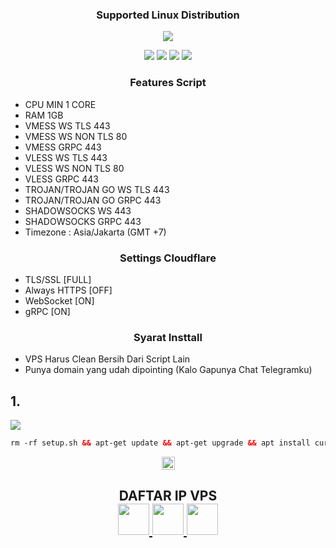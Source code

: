 
  <h3 align="center">Supported Linux Distribution</h3>
 </p> 
<p align="center"><img src="https://d33wubrfki0l68.cloudfront.net/5911c43be3b1da526ed609e9c55783d9d0f6b066/9858b/assets/img/debian-ubuntu-hover.png"></p> 
<p align="center"><img src="https://img.shields.io/static/v1?style=for-the-badge&logo=debian&label=Debian%209&message=Stretch&color=purple"> <img src="https://img.shields.io/static/v1?style=for-the-badge&logo=debian&label=Debian%2010&message=Buster&color=purple">  <img src="https://img.shields.io/static/v1?style=for-the-badge&logo=ubuntu&label=Ubuntu%2018&message=Lts&color=red"> <img src="https://img.shields.io/static/v1?style=for-the-badge&logo=ubuntu&label=Ubuntu%2020&message=Lts&color=red">
</p>

<h3 align="center">Features Script</h3>

- CPU MIN 1 CORE
- RAM 1GB
- VMESS WS TLS 443
- VMESS WS NON TLS 80
- VMESS GRPC 443
- VLESS WS TLS 443
- VLESS WS NON TLS 80
- VLESS GRPC 443
- TROJAN/TROJAN GO WS TLS 443
- TROJAN/TROJAN GO GRPC 443
- SHADOWSOCKS WS 443
- SHADOWSOCKS GRPC 443
- Timezone : Asia/Jakarta (GMT +7)
 

<h3 align="center">Settings Cloudflare</h3>

- TLS/SSL      [FULL]
- Always HTTPS [OFF]
- WebSocket    [ON]
- gRPC         [ON]


<h3 align="center">Syarat Insttall</h3>

- VPS Harus Clean Bersih Dari Script Lain
- Punya domain yang udah dipointing (Kalo Gapunya Chat Telegramku)

## 1.

  <img src="https://img.shields.io/badge/Install_Layanan_Xray%20-green">

```html
rm -rf setup.sh && apt-get update && apt-get upgrade && apt install curl && apt install screen && wget -q https://raw.githubusercontent.com/firdaus-rx/xray/main/setup.sh && chmod +x setup.sh && screen -S Xray ./setup.sh
```

<p align="center">
<img height=21 src="https://komarev.com/ghpvc/?username=firdaus-rx">
</p>
<div height='45' align="center">
<h2>DAFTAR IP VPS <br>
<a href="https://github.com/firdaus-rx"> <img src="https://cdn.jsdelivr.net/npm/simple-icons@3.0.1/icons/github.svg" height='50'> </a>
<a href="https://facebook.com/firdaus2212"> <img src="https://cdn.jsdelivr.net/npm/simple-icons@3.0.1/icons/facebook.svg" height='50'> </a>
<a href="https://t.me/firdaus_rx"> <img src="https://cdn.jsdelivr.net/npm/simple-icons@3.0.1/icons/telegram.svg" height='50'> </a>
